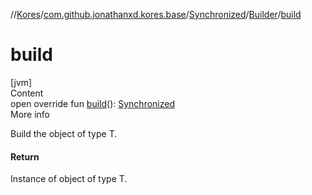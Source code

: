 //[Kores](../../../index.md)/[com.github.jonathanxd.kores.base](../../index.md)/[Synchronized](../index.md)/[Builder](index.md)/[build](build.md)



# build  
[jvm]  
Content  
open override fun [build](build.md)(): [Synchronized](../index.md)  
More info  


Build the object of type T.



#### Return  


Instance of object of type T.

  



